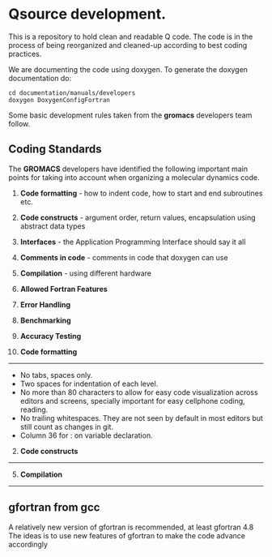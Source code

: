 Qsource development.
================================================================================

This is a repository to hold clean and readable Q code.
The code is in the process of being reorganized and cleaned-up
according to best coding practices.

We are documenting the code using doxygen. To generate the doxygen
documentation do:  

    cd documentation/manuals/developers
	doxygen DoxygenConfigFortran


Some basic development rules taken from the **gromacs** developers team follow.


Coding Standards
--------------------------------------------------------------------------------

The **GROMACS** developers have identified the following important main
points for taking into account when organizing a molecular dynamics
code.  

1.  **Code formatting** - how to indent code, how to start and end subroutines
    etc.  
2.  **Code constructs** - argument order, return values, encapsulation
    using abstract data types  
3.  **Interfaces** - the Application Programming Interface should say it
    all  
4.  **Comments in code** - comments in code that doxygen can use  
5.  **Compilation** - using different hardware  
6.  **Allowed Fortran Features**  
7.  **Error Handling**  
8.  **Benchmarking**  
9.  **Accuracy Testing**  


1. **Code formatting**  
--------------------------------------------------------------------------------

* No tabs, spaces only.  
* Two spaces for indentation of each level.  
* No more than 80 characters to allow for easy code visualization
  across editors and screens, specially important for easy cellphone
  coding, reading.  
* No trailing whitespaces. They are not seen by default in most
  editors but still count as changes in git.  
* Column 36 for : on variable declaration.  


2. **Code constructs**  
--------------------------------------------------------------------------------


5. **Compilation**  
--------------------------------------------------------------------------------

## gfortran from gcc
A relatively new version of gfortran is recommended, at least gfortran
4.8 The  ideas is  to use new  features of gfortran  to make  the code
advance accordingly
